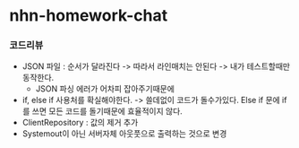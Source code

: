 # nhn-homework-chat

### 코드리뷰
* JSON 파일 : 순서가 달라진다 -> 따라서 라인매치는 안된다 -> 내가 테스트할때만 동작한다.
  * JSON 파싱 에러가 어차피 잡아주기때문에
* if, else if 사용처를 확실해야한다. -> 쓸데없이 코드가 돌수가있다. Else if 문에 if를 쓰면 모든 코드를 돌기때문에 효율적이지 않다.
* ClientRepository : 값의 제거 추가
* Systemout이 아닌 서버자체 아웃풋으로 출력하는 것으로 변경
